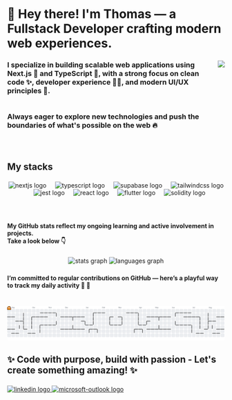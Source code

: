 <h1 align="left">👋 Hey there! I'm Thomas — a Fullstack Developer crafting modern web experiences.</h1>

###

<img align="right" height="204" src="https://media0.giphy.com/media/v1.Y2lkPTc5MGI3NjExbzU1aXA0YnMyYXhicmZvdnByNXhyZXRwZTNhbDlyY2g4cnRyZDc2eCZlcD12MV9pbnRlcm5hbF9naWZfYnlfaWQmY3Q9Zw/sGIxhunddTUOHlHXgu/giphy.gif"  />

###

<h3 align="left">I specialize in building scalable web applications using Next.js 🚀 and TypeScript 💙, with a strong focus on clean code ✨, developer experience 👨‍💻, and modern UI/UX principles 🎨.<br><br><br>Always eager to explore new technologies and push the boundaries of what's possible on the web 🔥</h3>

###

<br clear="both">

<h2 align="left">My stacks</h2>

###

<div align="center">
  <img src="https://skillicons.dev/icons?i=nextjs" height="30" alt="nextjs logo"  />
  <img width="12" />
  <img src="https://skillicons.dev/icons?i=ts" height="30" alt="typescript logo"  />
  <img width="12" />
  <img src="https://cdn.simpleicons.org/supabase/3ECF8E" height="30" alt="supabase logo"  />
  <img width="12" />
  <img src="https://cdn.simpleicons.org/tailwindcss/06B6D4" height="30" alt="tailwindcss logo"  />
  <img width="12" />
  <img src="https://cdn.simpleicons.org/jest/C21325" height="30" alt="jest logo"  />
  <img width="12" />
  <img src="https://cdn.jsdelivr.net/gh/devicons/devicon/icons/react/react-original.svg" height="30" alt="react logo"  />
  <img width="12" />
  <img src="https://cdn.jsdelivr.net/gh/devicons/devicon/icons/flutter/flutter-original.svg" height="30" alt="flutter logo"  />
  <img width="12" />
  <img src="https://skillicons.dev/icons?i=solidity" height="30" alt="solidity logo"  />
</div>

###

<br clear="both">

<h4 align="left">My GitHub stats reflect my ongoing learning and active involvement in projects.<br>Take a look below 👇</h4>

###

<div align="center">
  <img src="https://github-readme-stats.vercel.app/api?username=N0rooo&hide_title=false&hide_rank=false&show_icons=true&include_all_commits=true&count_private=true&disable_animations=false&theme=dark&locale=en&hide_border=false" height="150" alt="stats graph"  />
  <img src="https://github-readme-stats.vercel.app/api/top-langs?username=N0rooo&locale=en&hide_title=false&layout=compact&card_width=320&langs_count=5&theme=dark&hide_border=false" height="150" alt="languages graph"  />
</div>

###

<h4 align="left">I’m committed to regular contributions on GitHub — here’s a playful way to track my daily activity 👻 👻</h4>

###

<br clear="both">

<picture>
  <source media="(prefers-color-scheme: dark)" srcset="https://raw.githubusercontent.com/N0rooo/N0rooo/output/pacman-contribution-graph-dark.svg">
  <source media="(prefers-color-scheme: light)" srcset="https://raw.githubusercontent.com/N0rooo/N0rooo/output/pacman-contribution-graph.svg">
  <img alt="pacman contribution graph" src="https://raw.githubusercontent.com/N0rooo/N0rooo/output/pacman-contribution-graph.svg">
</picture>

###

<h2 align="left">✨ Code with purpose, build with passion - Let's create something amazing! ✨</h2>

###

<div align="left">
  <a href="https://www.linkedin.com/in/thomas-aubert-0718ba207/" target="_blank">
    <img src="https://raw.githubusercontent.com/maurodesouza/profile-readme-generator/master/src/assets/icons/social/linkedin/default.svg" width="52" height="40" alt="linkedin logo"  />
  </a>
  <a href="mailto:t.aubert.dev@outlook.com" target="_blank">
    <img src="https://raw.githubusercontent.com/maurodesouza/profile-readme-generator/master/src/assets/icons/social/microsoft-outlook/default.svg" width="52" height="40" alt="microsoft-outlook logo"  />
  </a>
</div>

###
